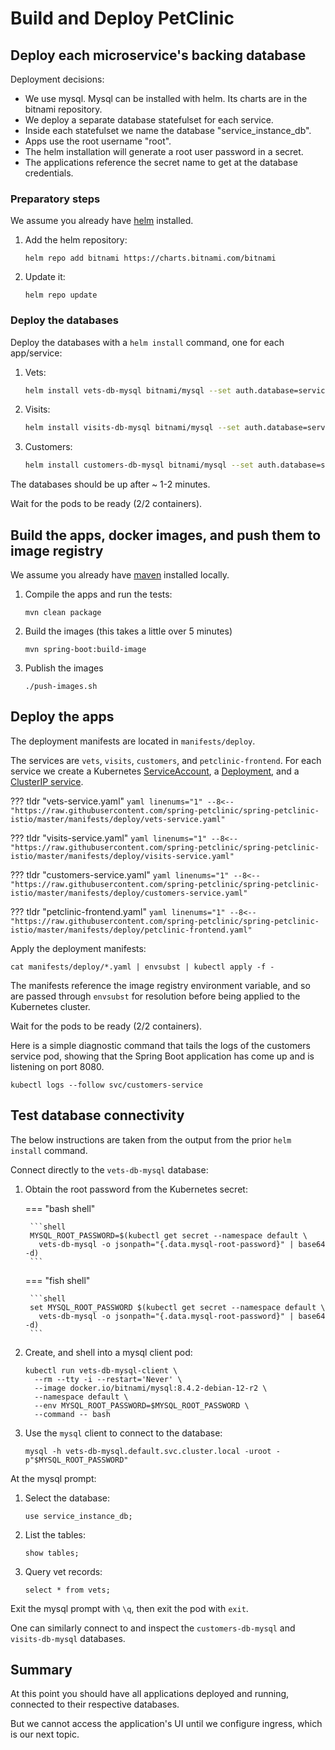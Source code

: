 # Build and Deploy PetClinic

## Deploy each microservice's backing database

Deployment decisions:

- We use mysql.  Mysql can be installed with helm.  Its charts are in the bitnami repository.
- We deploy a separate database statefulset for each service.
- Inside each statefulset we name the database "service_instance_db".
- Apps use the root username "root".
- The helm installation will generate a root user password in a secret.
- The applications reference the secret name to get at the database credentials.

### Preparatory steps

We assume you already have [helm](https://helm.sh/) installed.

1. Add the helm repository:

    ```shell
    helm repo add bitnami https://charts.bitnami.com/bitnami
    ```

1. Update it:

    ```shell
    helm repo update
    ```

### Deploy the databases

Deploy the databases with a `helm install` command, one for each app/service:

1. Vets:

    ```bash
    helm install vets-db-mysql bitnami/mysql --set auth.database=service_instance_db
    ```

2. Visits:

    ```bash
    helm install visits-db-mysql bitnami/mysql --set auth.database=service_instance_db
    ```

3. Customers:

    ```bash
    helm install customers-db-mysql bitnami/mysql --set auth.database=service_instance_db
    ```

The databases should be up after ~ 1-2 minutes.

Wait for the pods to be ready (2/2 containers).

## Build the apps, docker images, and push them to image registry

We assume you already have [maven](https://maven.apache.org/) installed locally.

1. Compile the apps and run the tests:

    ```shell
    mvn clean package
    ```

2. Build the images (this takes a little over 5 minutes)

    ```shell
    mvn spring-boot:build-image
    ```

3. Publish the images

    ```shell
    ./push-images.sh
    ```

## Deploy the apps

The deployment manifests are located in `manifests/deploy`.

The services are `vets`, `visits`, `customers`, and `petclinic-frontend`.  For each service we create a Kubernetes [ServiceAccount](https://kubernetes.io/docs/concepts/security/service-accounts/), a [Deployment](https://kubernetes.io/docs/concepts/workloads/controllers/deployment/), and a [ClusterIP service](https://kubernetes.io/docs/concepts/services-networking/service/#type-clusterip).

??? tldr "vets-service.yaml"
    ```yaml linenums="1"
    --8<-- "https://raw.githubusercontent.com/spring-petclinic/spring-petclinic-istio/master/manifests/deploy/vets-service.yaml"
    ```

??? tldr "visits-service.yaml"
    ```yaml linenums="1"
    --8<-- "https://raw.githubusercontent.com/spring-petclinic/spring-petclinic-istio/master/manifests/deploy/visits-service.yaml"
    ```

??? tldr "customers-service.yaml"
    ```yaml linenums="1"
    --8<-- "https://raw.githubusercontent.com/spring-petclinic/spring-petclinic-istio/master/manifests/deploy/customers-service.yaml"
    ```

??? tldr "petclinic-frontend.yaml"
    ```yaml linenums="1"
    --8<-- "https://raw.githubusercontent.com/spring-petclinic/spring-petclinic-istio/master/manifests/deploy/petclinic-frontend.yaml"
    ```

Apply the deployment manifests:

```shell
cat manifests/deploy/*.yaml | envsubst | kubectl apply -f -
```

The manifests reference the image registry environment variable, and so are passed through `envsubst` for resolution before being applied to the Kubernetes cluster.

Wait for the pods to be ready (2/2 containers).

Here is a simple diagnostic command that tails the logs of the customers service pod, showing that the Spring Boot application has come up and is listening on port 8080.

```shell
kubectl logs --follow svc/customers-service
```

## Test database connectivity

The below instructions are taken from the output from the prior `helm install` command.

Connect directly to the `vets-db-mysql` database:

1. Obtain the root password from the Kubernetes secret:

    === "bash shell"

        ```shell
        MYSQL_ROOT_PASSWORD=$(kubectl get secret --namespace default \
          vets-db-mysql -o jsonpath="{.data.mysql-root-password}" | base64 -d)
        ```

    === "fish shell"

        ```shell
        set MYSQL_ROOT_PASSWORD $(kubectl get secret --namespace default \
          vets-db-mysql -o jsonpath="{.data.mysql-root-password}" | base64 -d)
        ```

1. Create, and shell into a mysql client pod:

    ```shell
    kubectl run vets-db-mysql-client \
      --rm --tty -i --restart='Never' \
      --image docker.io/bitnami/mysql:8.4.2-debian-12-r2 \
      --namespace default \
      --env MYSQL_ROOT_PASSWORD=$MYSQL_ROOT_PASSWORD \
      --command -- bash
    ```

1. Use the `mysql` client to connect to the database:

    ```shell
    mysql -h vets-db-mysql.default.svc.cluster.local -uroot -p"$MYSQL_ROOT_PASSWORD"
    ```

At the mysql prompt:

1. Select the database:

    ```shell
    use service_instance_db;
    ```

1. List the tables:

    ```shell
    show tables;
    ```

1. Query vet records:

    ```shell
    select * from vets;
    ```

Exit the mysql prompt with `\q`, then exit the pod with `exit`.

One can similarly connect to and inspect the `customers-db-mysql` and `visits-db-mysql` databases.

## Summary

At this point you should have all applications deployed and running, connected to their respective databases.

But we cannot access the application's UI until we configure ingress, which is our next topic.
